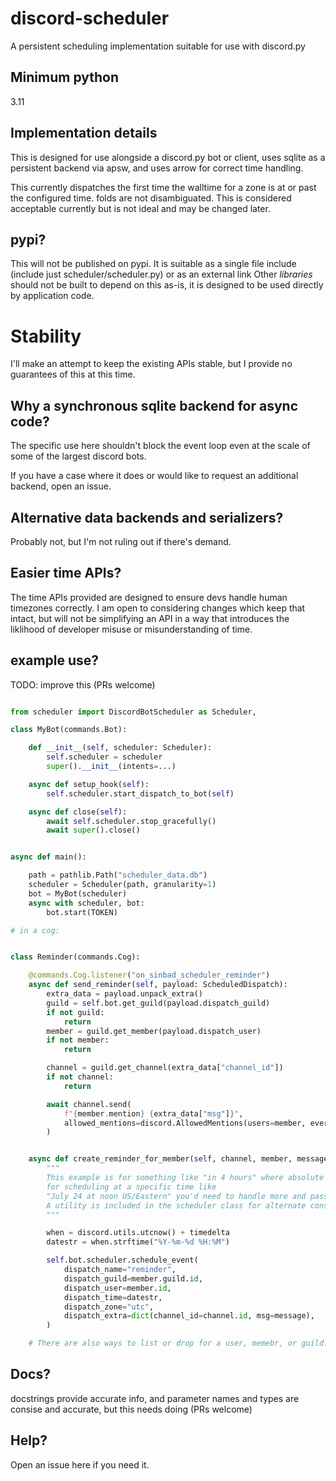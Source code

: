# discord-scheduler

A persistent scheduling implementation suitable for use with discord.py

## Minimum python

3.11

## Implementation details

This is designed for use alongside a discord.py bot or client,
uses sqlite as a persistent backend via apsw, and uses arrow for correct time handling.

This currently dispatches the first time the walltime for a zone is at or past the configured time.
folds are not disambiguated. This is considered acceptable currently but is not ideal and may be changed later.

## pypi?

This will not be published on pypi. It is suitable as a single file include
(include just scheduler/scheduler.py) or as an external link
Other *libraries* should not be built to depend on this as-is,
it is designed to be used directly by application code.

# Stability

I'll make an attempt to keep the existing APIs stable, but I provide no guarantees of this at this time.


## Why a synchronous sqlite backend for async code?

The specific use here shouldn't block the event loop
even at the scale of some of the largest discord bots.

If you have a case where it does or would like to request an additional backend, open an issue.


## Alternative data backends and serializers?

Probably not, but I'm not ruling out if there's demand.

## Easier time APIs?

The time APIs provided are designed to ensure devs handle human timezones correctly.
I am open to considering changes which keep that intact, but will not be simplifying an API in a
way that introduces the liklihood of developer misuse or misunderstanding of time.


## example use?

TODO: improve this (PRs welcome)

```py

from scheduler import DiscordBotScheduler as Scheduler,

class MyBot(commands.Bot):

    def __init__(self, scheduler: Scheduler):
        self.scheduler = scheduler
        super().__init__(intents=...)

    async def setup_hook(self):
        self.scheduler.start_dispatch_to_bot(self)

    async def close(self):
        await self.scheduler.stop_gracefully()
        await super().close()


async def main():

    path = pathlib.Path("scheduler_data.db")
    scheduler = Scheduler(path, granularity=1)
    bot = MyBot(scheduler)
    async with scheduler, bot:
        bot.start(TOKEN)

# in a cog:


class Reminder(commands.Cog):

    @commands.Cog.listener("on_sinbad_scheduler_reminder")
    async def send_reminder(self, payload: ScheduledDispatch):
        extra_data = payload.unpack_extra()
        guild = self.bot.get_guild(payload.dispatch_guild)
        if not guild:
            return
        member = guild.get_member(payload.dispatch_user)
        if not member:
            return

        channel = guild.get_channel(extra_data["channel_id"])
        if not channel:
            return

        await channel.send(
            f"{member.mention} {extra_data["msg"]}",
            allowed_mentions=discord.AllowedMentions(users=member, everyone=False, roles=False),
        )


    async def create_reminder_for_member(self, channel, member, message, timedelta):
        """
        This example is for something like "in 4 hours" where absolute time makes sense,
        for scheduling at a specific time like
        "July 24 at noon US/Eastern" you'd need to handle more and pass "US/Eastern"
        A utility is included in the scheduler class for alternate construction
        """

        when = discord.utils.utcnow() + timedelta
        datestr = when.strftime("%Y-%m-%d %H:%M")

        self.bot.scheduler.schedule_event(
            dispatch_name="reminder",
            dispatch_guild=member.guild.id,
            dispatch_user=member.id,
            dispatch_time=datestr,
            dispatch_zone="utc",
            dispatch_extra=dict(channel_id=channel.id, msg=message),
        )

    # There are also ways to list or drop for a user, memebr, or guild.

```



## Docs?

docstrings provide accurate info, and parameter names and types are consise and accurate, but this needs doing (PRs welcome)


## Help?

Open an issue here if you need it.
